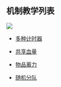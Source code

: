 机制教学列表
-----------

[![](https://i.ibb.co/mFdjqk9/Iteming.gif)](机制教学/物品蓄力 "")

- [多种计时器](https://gitlab.com/SharkGirl_kunjang/MythicMobs-Chinese-Wiki/-/wikis/%E5%A4%9A%E7%A7%8D%E8%AE%A1%E6%97%B6%E5%99%A8)

- [共享血量](机制教学/共享血量)

- [物品蓄力](机制教学/物品蓄力)

- [随机分队](机制教学/随机分队)